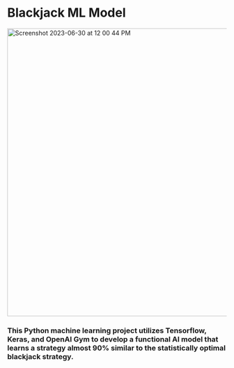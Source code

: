 # Blackjack ML Model

<img width="662" alt="Screenshot 2023-06-30 at 12 00 44 PM" src="https://github.com/calebweldon/BlackjackAI/assets/132513904/9ebea31a-b7f9-4648-ba63-4a23aac1eef4">

### **This Python machine learning project utilizes Tensorflow, Keras, and OpenAI Gym to develop a functional AI model that learns a strategy almost 90% similar to the statistically optimal blackjack strategy.**

